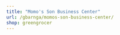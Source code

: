 ```yaml
---
title: "Momo's Son Business Center"
url: /gbarnga/momos-son-business-center/
shop: greengrocer
---
```

